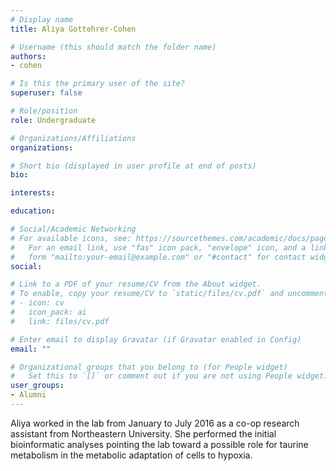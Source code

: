 ```yaml
---
# Display name
title: Aliya Gottehrer-Cohen

# Username (this should match the folder name)
authors:
- cohen

# Is this the primary user of the site?
superuser: false

# Role/position
role: Undergraduate

# Organizations/Affiliations
organizations:

# Short bio (displayed in user profile at end of posts)
bio: 

interests:

education:

# Social/Academic Networking
# For available icons, see: https://sourcethemes.com/academic/docs/page-builder/#icons
#   For an email link, use "fas" icon pack, "envelope" icon, and a link in the
#   form "mailto:your-email@example.com" or "#contact" for contact widget.
social:

# Link to a PDF of your resume/CV from the About widget.
# To enable, copy your resume/CV to `static/files/cv.pdf` and uncomment the lines below.
# - icon: cv
#   icon_pack: ai
#   link: files/cv.pdf

# Enter email to display Gravatar (if Gravatar enabled in Config)
email: ""

# Organizational groups that you belong to (for People widget)
#   Set this to `[]` or comment out if you are not using People widget.
user_groups:
- Alumni
---
```


Aliya worked in the lab from January to July 2016 as a co-op research assistant from Northeastern University. She performed the initial bioinformatic analyses pointing the lab toward a possible role for taurine metabolism in the metabolic adaptation of cells to hypoxia. 
